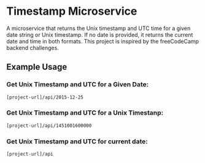 # Timestamp Microservice

A microservice that returns the Unix timestamp and UTC time for a given date string or Unix timestamp. If no date is provided, it returns the current date and time in both formats. This project is inspired by the freeCodeCamp backend challenges.

## Example Usage

### Get Unix Timestamp and UTC for a Given Date:
```bash
[project-url]/api/2015-12-25
```
### Get Unix Timestamp and UTC for a Unix Timestanp:
```bash
[project-url]/api/1451001600000
```
### Get Unix Timestamp and UTC for current date:
```bash
[project-url]/api
```


